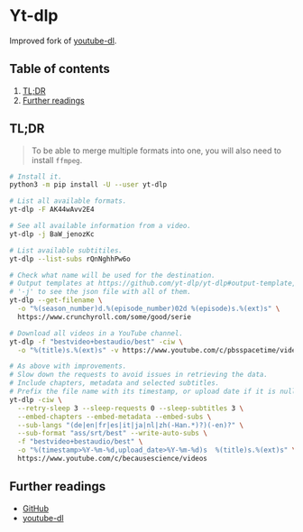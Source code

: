 # Yt-dlp

Improved fork of [youtube-dl].

## Table of contents <!-- omit in toc -->

1. [TL;DR](#tldr)
1. [Further readings](#further-readings)

## TL;DR

> To be able to merge multiple formats into one, you will also need to install `ffmpeg`.

```sh
# Install it.
python3 -m pip install -U --user yt-dlp

# List all available formats.
yt-dlp -F AK44wAvv2E4

# See all available information from a video.
yt-dlp -j BaW_jenozKc

# List available subtitiles.
yt-dlp --list-subs rQnNghhPw6o

# Check what name will be used for the destination.
# Output templates at https://github.com/yt-dlp/yt-dlp#output-template, or use
# '-j' to see the json file with all of them.
yt-dlp --get-filename \
  -o "%(season_number)d.%(episode_number)02d %(episode)s.%(ext)s" \
  https://www.crunchyroll.com/some/good/serie

# Download all videos in a YouTube channel.
yt-dlp -f "bestvideo+bestaudio/best" -ciw \
  -o "%(title)s.%(ext)s" -v https://www.youtube.com/c/pbsspacetime/videos

# As above with improvements.
# Slow down the requests to avoid issues in retrieving the data.
# Include chapters, metadata and selected subtitles.
# Prefix the file name with its timestamp, or upload date if it is null.
yt-dlp -ciw \
  --retry-sleep 3 --sleep-requests 0 --sleep-subtitles 3 \
  --embed-chapters --embed-metadata --embed-subs \
  --sub-langs "(de|en|fr|es|it|ja|nl|zh(-Han.*)?)(-en)?" \
  --sub-format "ass/srt/best" --write-auto-subs \
  -f "bestvideo+bestaudio/best" \
  -o "%(timestamp>%Y-%m-%d,upload_date>%Y-%m-%d)s  %(title)s.%(ext)s" \
  https://www.youtube.com/c/becausescience/videos
```

## Further readings

- [GitHub]
- [youtube-dl]

<!--
  References
  -->

<!-- Upstream -->
[github]: https://github.com/yt-dlp/yt-dlp

<!-- Knowledge base -->
[youtube-dl]: youtube-dl.md
